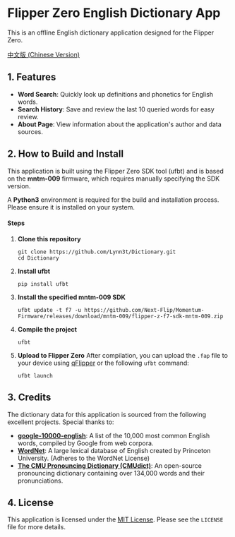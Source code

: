 # Flipper Zero English Dictionary App

This is an offline English dictionary application designed for the Flipper Zero.

[中文版 (Chinese Version)](https://github.com/Lynn3t/Dictionary/README.md)

## 1. Features

- **Word Search**: Quickly look up definitions and phonetics for English words.
- **Search History**: Save and review the last 10 queried words for easy review.
- **About Page**: View information about the application's author and data sources.

## 2. How to Build and Install

This application is built using the Flipper Zero SDK tool (ufbt) and is based on the **mntm-009** firmware, which requires manually specifying the SDK version.

A **Python3** environment is required for the build and installation process. Please ensure it is installed on your system.

#### Steps

1. **Clone this repository**

   ```
   git clone https://github.com/Lynn3t/Dictionary.git
   cd Dictionary
   ```

2. **Install ufbt**

   ```
   pip install ufbt
   ```

3. **Install the specified mntm-009 SDK**

   ```
   ufbt update -t f7 -u https://github.com/Next-Flip/Momentum-Firmware/releases/download/mntm-009/flipper-z-f7-sdk-mntm-009.zip
   ```

4. **Compile the project**

   ```
   ufbt
   ```

5. **Upload to Flipper Zero** After compilation, you can upload the `.fap` file to your device using [qFlipper](https://flipperzero.one/update) or the following `ufbt` command:

   ```
   ufbt launch
   ```

## 3. Credits

The dictionary data for this application is sourced from the following excellent projects. Special thanks to:

- [**google-10000-english**](https://github.com/first20hours/google-10000-english): A list of the 10,000 most common English words, compiled by Google from web corpora.
- [**WordNet**](https://wordnet.princeton.edu/): A large lexical database of English created by Princeton University. (Adheres to the WordNet License)
- [**The CMU Pronouncing Dictionary (CMUdict)**](http://www.speech.cs.cmu.edu/cgi-bin/cmudict): An open-source pronouncing dictionary containing over 134,000 words and their pronunciations.

## 4. License

This application is licensed under the [MIT License](https://www.google.com/search?q=LICENSE). Please see the `LICENSE` file for more details.